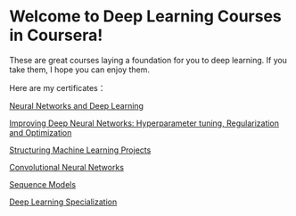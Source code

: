 # Welcome to Deep Learning Courses in Coursera!

These are great courses laying a foundation for you to deep learning. If you take them, I hope you can enjoy them.

Here are my certificates：

[Neural Networks and Deep Learning](https://coursera.org/share/56f3343846c0e15c514c17faef1fce65)

[Improving Deep Neural Networks: Hyperparameter tuning, Regularization and Optimization](https://coursera.org/share/a453b6d066006d189e0f6ca3f2c5bfa2)

[Structuring Machine Learning Projects](https://coursera.org/share/e1b74a47e5411df37e626cffb7dc9f1d)

[Convolutional Neural Networks](https://coursera.org/share/e7051cbeb5601b7792989ea70ef06832)

[Sequence Models](https://coursera.org/share/6102887eb20b00e776ebba4ac1dec616)

[Deep Learning Specialization](https://coursera.org/share/92c07ab949dfb86c3f90bd2d8f4d72b3)

